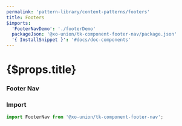 ```yaml
---
permalink: 'pattern-library/content-patterns/footers'
title: Footers
$imports:
  'FooterNavDemo': './footerDemo'
  packageJson: '@xo-union/tk-component-footer-nav/package.json'
  '{ InstallSnippet }': '#docs/doc-components'
---
```


<h1>{$props.title}</h1>

### Footer Nav

<InstallSnippet packageJson={packageJson} />

### Import

```javascript
import FooterNav from '@xo-union/tk-component-footer-nav';
```

<FooterNavDemo />